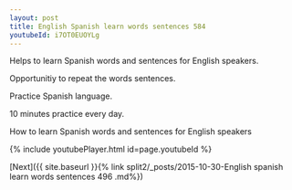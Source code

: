 ```yaml
---
layout: post
title: English Spanish learn words sentences 584 
youtubeId: i7OT0EUOYLg
---
```

 
 
Helps to learn Spanish words and sentences for English speakers.

Opportunitiy to repeat the words sentences. 

Practice Spanish language. 
 
10 minutes practice every day. 
 
How to learn Spanish words and sentences for English speakers 
 
{% include youtubePlayer.html id=page.youtubeId %}
 
 
[Next]({{ site.baseurl }}{% link  split2/_posts/2015-10-30-English spanish learn words sentences 496 .md%})
 

